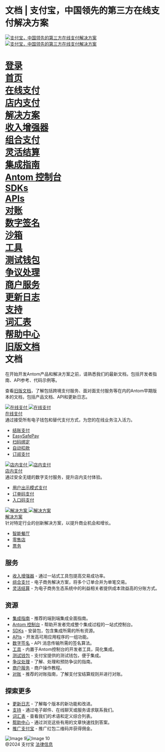 文档 | 支付宝，中国领先的第三方在线支付解决方案
==================================================

[![支付宝，中国领先的第三方在线支付解决方案](https://ac.alipay.com/storage/2024/3/26/d66c43c0-440d-4c97-9976-f2028a2c8c5e.svg)![支付宝，中国领先的第三方在线支付解决方案](https://ac.alipay.com/storage/2024/3/26/a48bd336-aea0-4f16-bf83-616eacbb4434.svg)](/docs/)

[登录](https://global.alipay.com/ilogin/account_login.htm?goto=https%3A%2F%2Fglobal.alipay.com%2Fdocs%2F)  
[首页](/docs/)  
[在线支付](/docs/onlinepayment)  
[店内支付](/docs/instorepayment)  
[解决方案](/docs/solutions)  
[收入增强器](/docs/ac/revenuebooster_en/overview)  
[组合支付](/docs/ac/combinedpay_en/overview)  
[灵活结算](/docs/ac/flexiblesettlement_en/overview)  
[集成指南](/docs/integration_guide_en)  
[Antom 控制台](/docs/dashboard_en)  
[SDKs](/docs/sdks)  
[APIs](https://global.alipay.com/docs/ac/ams/api)  
[对账](https://global.alipay.com/docs/ac/reconcile)  
[数字签名](https://global.alipay.com/docs/ac/ams/digital_signature)  
[沙箱](https://global.alipay.com/docs/ac/ref/sandbox)  
[工具](https://global.alipay.com/docs/ac/ref/key_config_en)  
[测试钱包](https://global.alipay.com/docs/ac/ref/testwallet)  
[争议处理](https://global.alipay.com/docs/ac/dispute)  
[商户服务](https://global.alipay.com/docs/ac/merchant_service)  
[更新日志](/docs/releasenotes)  
[支持](/docs/support)  
[词汇表](/docs/glossary)  
[帮助中心](https://cshall.alipay.com/enterprise/global/klgList?sceneCode=un_login&routerId=d9aa1f608c4145d6b3c8030c17cf6f9a000&categoryId=50479)  
[旧版文档](https://global.alipay.com/docs/ac/legacy/legacydoc)  
文档
==================================================

在开始开发Antom产品和解决方案之前，请熟悉我们的最新文档，包括开发者指南、API参考、代码示例等。

查看[旧版文档](https://global.alipay.com/docs/ac/legacy/legacydoc)，了解包括跨境支付服务、面对面支付服务等在内的Antom早期版本的文档，包括产品文档、API和更新日志。

[![在线支付](https://gw.alipayobjects.com/mdn/rms_0f16c4/afts/img/A*z7S_RrVPCj8AAAAAAAAAAAAAARQnAQ) ![在线支付](https://gw.alipayobjects.com/mdn/rms_0f16c4/afts/img/A*BI20Sp51C2EAAAAAAAAAAAAAARQnAQ)](https://global.alipay.com/docs/onlinepayment)  
[在线支付](https://global.alipay.com/docs/onlinepayment)  
通过接受所有电子钱包和替代支付方式，为您的在线业务注入活力。

  * [结账支付](https://global.alipay.com/docs/ac/cashierpay/overview)
  * [EasySafePay](https://global.alipay.com/docs/ac/easypay_en/overview_en)
  * [扫码绑定](https://global.alipay.com/docs/ac/scantopay_en/overview)
  * [自动扣款](https://global.alipay.com/docs/ac/autodebit_en/overview)
  * [订阅支付](https://global.alipay.com/docs/ac/subscriptionpay_en/overview)  

[![店内支付](https://gw.alipayobjects.com/mdn/rms_0f16c4/afts/img/A*SGtiRq4cTQcAAAAAAAAAAAAAARQnAQ) ![店内支付](https://gw.alipayobjects.com/mdn/rms_0f16c4/afts/img/A*Ca17QKSEOkoAAAAAAAAAAAAAARQnAQ)](https://global.alipay.com/docs/instorepayment)  
[店内支付](https://global.alipay.com/docs/instorepayment)  
通过安全无缝的数字支付服务，提升店内支付体验。

  * [用户出示模式支付](https://global.alipay.com/docs/ac/ams_upm/introduction)
  * [订单码支付](https://global.alipay.com/docs/ac/ams_oc/introduction)
  * [入口码支付](https://global.alipay.com/docs/ac/ams_ec/introduction)  

[![解决方案](https://gw.alipayobjects.com/mdn/rms_0f16c4/afts/img/A*9up-Q6qVdEQAAAAAAAAAAAAAARQnAQ) ![解决方案](https://gw.alipayobjects.com/mdn/rms_0f16c4/afts/img/A*vr8PQIgOnKEAAAAAAAAAAAAAARQnAQ)](https://global.alipay.com/docs/solutions)  
[解决方案](https://global.alipay.com/docs/solutions)  
针对特定行业的创新解决方案，以提升商业机会和增长。

  * [智能餐厅](https://global.alipay.com/docs/ac/restaurant/restaurantintroduction)
  * [零售店](https://global.alipay.com/docs/ac/retailstore/intro)
  * [票务](https://global.alipay.com/docs/ac/tickets/ticketintroduction)  

服务
------------

  * [收入增强器](https://global.alipay.com/docs/ac/revenuebooster_en/overview) - 通过一站式工具包提高交易成功率。
  * [组合支付](https://global.alipay.com/docs/ac/combinedpay_en) - 电子商务解决方案，将多个订单合并为单笔交易。
  * [灵活结算](https://global.alipay.com/docs/ac/flexiblesettlement_en) - 为电子商务生态系统中的利益相关者提供成本效益高的分账方式。

资源
------------

  * [集成指南](https://global.alipay.com/docs/integration_guide_en) - 推荐的端到端集成全面指南。
  * [Antom 控制台](https://global.alipay.com/docs/dashboard_en) - 帮助开发者完成整个集成过程的一站式控制台。
  * [SDKs](https://global.alipay.com/docs/sdks) - 安装包，包含集成所需的所有资源。
  * [APIs](https://global.alipay.com/docs/ac/ams/api) - 开发高可用应用程序的一组功能。
  * [数字签名](https://global.alipay.com/docs/ac/ams/digital_signature) - API 消息传输所需的签名算法。
  * [工具](https://global.alipay.com/docs/ac/ref/key_config_en) - 内置于Antom控制台的开发者工具，简化集成。
  * [测试钱包](https://global.alipay.com/docs/ac/ref/testwallet) - 支付宝提供的测试钱包，便于集成。
  * [争议处理](https://global.alipay.com/docs/ac/dispute) - 了解、处理和预防争议的指南。
  * [商户服务](https://global.alipay.com/docs/ac/merchant_service/videos) - 商户操作教程。
  * [对账](https://global.alipay.com/docs/ac/reconcile) - 推荐的对账指南，了解支付宝结算规则并进行对账。

探索更多
--------------

  * [更新日志](https://global.alipay.com/docs/releasenotes) - 了解每个版本的新功能和改进。
  * [支持](https://global.alipay.com/docs/support) - 通过电子邮件、在线聊天或服务请求联系我们。
  * [词汇表](https://global.alipay.com/docs/glossary) - 查看我们的术语和定义综合列表。
  * [帮助中心](https://cshall.alipay.com/enterprise/global/klgList?sceneCode=un_login&routerId=d9aa1f608c4145d6b3c8030c17cf6f9a000&categoryId=50479) - 通过浏览这些有用的文章快速找到答案。
  * [推广支付宝](https://global.alipay.com/docs/ac/redpacket/scrzsv) - 推广红包二维码并获得佣金。

![Image 9](https://ac.alipay.com/storage/2021/5/20/19b2c126-9442-4f16-8f20-e539b1db482a.png)![Image 10](https://ac.alipay.com/storage/2021/5/20/e9f3f154-dbf0-455f-89f0-b3d4e0c14481.png)  
@2024 支付宝 [法律信息](https://global.alipay.com/docs/ac/platform/membership)